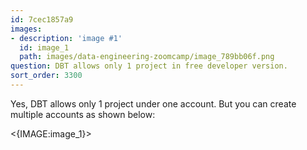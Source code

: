 ```yaml
---
id: 7cec1857a9
images:
- description: 'image #1'
  id: image_1
  path: images/data-engineering-zoomcamp/image_789bb06f.png
question: DBT allows only 1 project in free developer version.
sort_order: 3300
---
```


Yes, DBT allows only 1 project under one account. But you can create multiple accounts as shown below:

<{IMAGE:image_1}>


